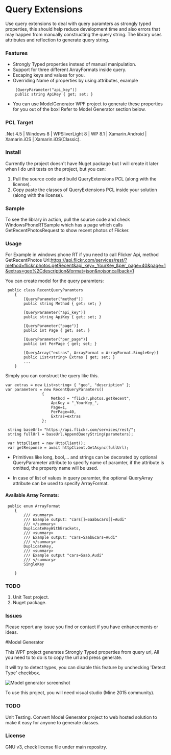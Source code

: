 # Query Extensions

Use query extensions to deal with query paramters as strongly typed properties,
 this should help reduce development time and also errors that may happen from manually constructing the query string.
The library uses attributes and reflection to generate query string.

### Features
- Strongly Typed properties instead of manual manipulation.
- Support for three different ArrayFormats inside query.
- Escaping keys and values for you.
- Overriding Name of properties by using attributes, example
  ```
   [QueryParameter("api_key")]
   public string ApiKey { get; set; }
  ```
- You can use ModelGenerator WPF project to generate these properties for you out of the box!
  Refer to Model Generator section below.

### PCL Target
.Net 4.5 | Windows 8 | WPSliverLight 8 | WP 8.1 | Xamarin.Android | Xamarin.iOS | Xamarin.iOS(Classic).


### Install
Currently the project doesn't have Nuget package but I will create it later when I do unit tests on the project, but you can:

1. Pull the source code and build QueryExtensions PCL (along with the license).
2. Copy paste the classes of QueryExtensions PCL inside your solution (along with the license).

### Sample
To see the library in action, pull the source code and check WindowsPhoneRTSample which has a page which calls GetRecentPhotosRequest to show recent photos of Flicker.


### Usage
For Example in windows phone RT if you need to call Flicker Api, method GetRecentPhotos
Url:https://api.flickr.com/services/rest/?method=flickr.photos.getRecent&api_key=_YourKey_&per_page=40&page=1&extras=geo%2Cdescription&format=json&nojsoncallback=1

You can create model for the query paramters:
```
 public class RecentQueryParamters
    {
        [QueryParameter("method")]
        public string Method { get; set; }

        [QueryParameter("api_key")]
        public string ApiKey { get; set; }
        
        [QueryParameter("page")]
        public int Page { get; set; }
        
        [QueryParameter("per_page")]
        public int PerPage { get; set; }

        [QueryArray("extras", ArrayFormat = ArrayFormat.SingleKey)]
        public List<string> Extras { get; set; }
        ...
    }
```
Simply you can construct the query like this.

```
var extras = new List<string> { "geo", "description" };
var parameters = new RecentQueryParamters()
                {
                    Method = "flickr.photos.getRecent",
                    ApiKey = "_YourKey_",
                    Page=1,
                    PerPage=40,
                    Extras=extras
                };
                
 string baseUrl= "https://api.flickr.com/services/rest/";  
 string fullUrl = baseUrl.AppendQueryString(parameters);
 
 var httpClient = new HttpClient();
 var getResponse = await httpClient.GetAsync(fullUrl);
```

- Primitives like long, bool,... and strings can be decorated by optional QueryParameter attribute to specify name of paramter, if the attribute is omitted, the property name will be used.

- In case of list of values in query paramter, the optional QueryArray attribute can be used to specify ArrayFormat.

#### Available Array Formats:

```
 public enum ArrayFormat
    {
        /// <summary>
        /// Example output: "cars[]=Saab&cars[]=Audi"
        /// </summary>
        DuplicateKeyWithBrackets,
        /// <summary>
        /// Example output: "cars=Saab&cars=Audi"
        /// </summary>
        DuplicateKey,
        /// <summary>
        /// Example output "cars=Saab,Audi"
        /// </summary>
        SingleKey

    }
```

### TODO
1. Unit Test project.
2. Nuget package.

### Issues
Please report any issue you find or contact if you have enhancements or ideas.

#Model Generator

This WPF project generates Strongly Typed properties from query url, All you need to to do is to copy the url and press generate.

It will try to detect types, you can disable this feature by unchecking 'Detect Type' checkbox.

![Model generator screenshot](https://raw.githubusercontent.com/arashadm/Query-Extensions_Win_Xamarin/master/Images/ModelGenerator.JPG "Model generator WPF application")

To use this project, you will need visual studio (Mine 2015 community).

### TODO
Unit Testing.
Convert Model Generator project to web hosted solution to make it easy for anyone to generate classes.

### License
GNU v3, check license file under main repositry.
